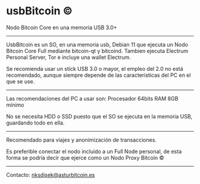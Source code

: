 # usbBitcoin ©
Nodo Bitcoin Core en una memoria USB 3.0+
__________________________________________________________

UsbBitcoin es un SO, en una memoria usb, Debian 11
que ejecuta un Nodo Bitcoin Core Full mediante bitcoin-qt
y bitcoind.
Tambien ejecuta Electrum Personal Server, Tor e incluye 
una wallet Electrum.

Se recomienda usar un stick USB 3.0 o mayor, el empleo 
del 2.0 no está recomendado, aunque siempre depende de las 
caracteristicas del PC en el que se use.
___________________________________________________________

Las recomendaciones del PC a usar son:
Procesador 64bits
RAM 8GB mínimo

No se necesita HDD o SSD puesto que el SO se ejecuta en la
memoria USB, guardando todo en ella.

___________________________________________________________

Recomendado para viajes y anonimización de transacciones.

Es preferible conectar el nodo incluido a un Full Node 
personal, de esta forma se podría decir que ejerce como 
un Nodo Proxy Bitcoin ©

___________________________________________________________

Contacto: 
nksdjsek@asturbitcoin.es

